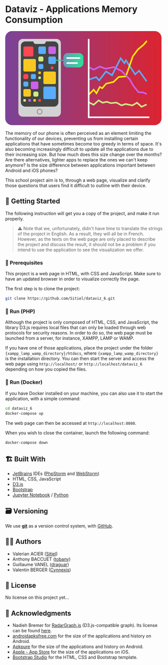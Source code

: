 # Dataviz - Applications Memory Consumption

![Dataviz Cover - A simplified version of our main visualization](thumbnail.png)

The memory of our phone is often perceived as an element limiting the functionality of our devices, preventing us from installing certain applications that have sometimes become too greedy in terms of space. It's also becoming increasingly difficult to update all the applications due to their increasing size. But how much does this size change over the months? Are there alternatives, lighter apps to replace the ones we can't keep anymore? Is the size difference between applications important between Android and iOS phones?

This school project aim is to, through a web page, visualize and clarify those questions that users find it difficult to outline with their device.

## 🔌 Getting Started

The following instruction will get you a copy of the project, and make it run properly.

> ⚠️ Note that we, unfortunately, didn't have time to translate the strings of the project in English. As a result, they will all be in French. However, as the texts on the web page are only placed to describe the project and discuss the result, it should not be a problem if you intend to use the application to see the visualization we offer.

### 🔧 Prerequisites

This project is a web page in HTML, with CSS and JavaScript. Make sure to have an updated browser in order to visualize correctly the page.

The first step is to clone the project:

```bash
git clone https://github.com/Sitiel/dataviz_6.git
```

### 🐘 Run (PHP)

Although the project is only composed of HTML, CSS, and JavaScript, the library D3.js requires local files that can only be loaded through web protocols for security reasons. In order to do so, the web page must be launched from a server, for instance, XAMPP, LAMP or WAMP.

If you have one of those applications, place the project under the folder `{xampp_lamp_wamp_directory}/htdocs`, where `{xampp_lamp_wamp_directory}` is the installation directory. You can then start the server and access the web page using `http://localhost/` or `http://localhost/dataviz_6` depending on how you copied the files.

### 🐳 Run (Docker)

If you have Docker installed on your machine, you can also use it to start the application, with a simple command:

```bash
cd dataviz_6
docker-compose up
```

The web page can then be accessed at `http://localhost:8080`.

When you wish to close the container, launch the following command:

```bash
docker-compose down
```

## 🏗️ Built With

* [JetBrains](https://www.jetbrains.com/) IDEs ([PhpStorm](https://www.jetbrains.com/phpstorm/) and [WebStorm](https://www.jetbrains.com/webstorm/))
* HTML, CSS, JavaScript
* [D3.js](https://d3js.org/)
* [Bootstrap](https://getbootstrap.com/)
* [Jupyter Notebook](https://jupyter.org/) / [Python](https://www.python.org/)

## 🗃️ Versioning

We use [**git**](https://git-scm.com/) as a version control system, with [GitHub](https://github.com/).

## 👨‍💻 Authors

* Valerian ACIER ([Sitiel](https://github.com/Sitiel))
* Anthony BACCUET ([tobany](https://github.com/tobany))
* Guillaume VANEL ([draguar](https://github.com/draguar))
* Valentin BERGER ([Cynnexis](https://github.com/Cynnexis))

## 📝 License

No license on this project yet...

## 🤝 Acknowledgments

* Nadieh Bremer for [RadarGraph.js](http://bl.ocks.org/nbremer/21746a9668ffdf6d8242) (D3.js-compatible graph). Its license can be found [here](https://github.com/Sitiel/dataviz_6/blob/master/assets/js/RadarGraph-LICENSE.txt).
* [androidapksfree.com](https://androidapksfree.com/) for the size of the applications and history on Android.
* [Apkpure](https://apkpure.com/) for the size of the applications and history on Android.
* [Apple - App Store](https://www.apple.com/ios/app-store/) for the size of the applications on iOS.
* [Bootstrap Studio](https://bootstrapstudio.io/) for the HTML, CSS and Bootstrap template.
